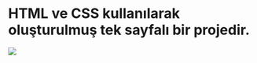 # HTML ve CSS kullanılarak oluşturulmuş tek sayfalı bir projedir.

![](https://github.com/Rasime-Dumlupunar/udemig-koleji/blob/main/udemig-koleji-min.gif)
